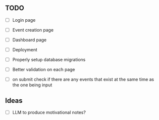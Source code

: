 ## TODO
- [ ] Login page
- [ ] Event creation page
- [ ] Dashboard page
- [ ] Deployment
- [ ] Properly setup database migrations
- [ ] Better validation on each page
- [ ] on submit check if there are any events that exist at the same time as the one being input



## Ideas
- [ ] LLM to produce motivational notes?
